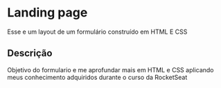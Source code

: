 # Landing page

Esse e um layout de um formulário construído em HTML E CSS

## Descrição

Objetivo do formulario e me aprofundar mais em HTML e CSS aplicando meus conhecimento adquiridos durante o curso da RocketSeat
